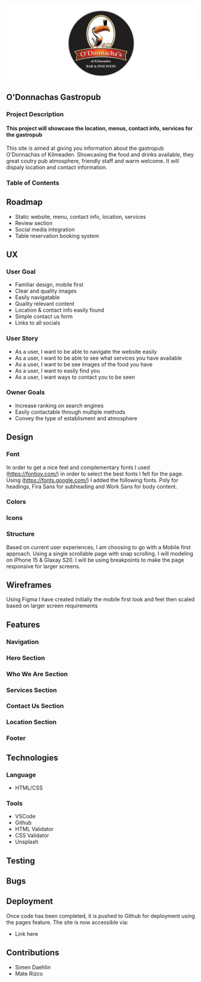![Logo Image](assets/images/readme/logo.png)

## O'Donnachas Gastropub

### Project Description

#### This project will showcase the location, menus, contact info, services for the gastropub

This site is aimed at giving you information about the gastropub O'Donnachas of Kilmeaden. Showcasing the food and drinks available, they great coutry pub atmosphere, friendly staff and warm welcome. It will dispaly location and contact information.

### Table of Contents

## Roadmap

- Static website, menu, contact info, location, services
- Review section
- Social media integration
- Table reservation booking system

## UX

### User Goal

- Familiar design, mobile first
- Clear and quality images
- Easily navigatable
- Quality relevant content
- Location & contact info easily found
- Simple contact us form
- Links to all socials

### User Story

- As a user, I want to be able to navigate the website easily
- As a user, I want to be able to see what services you have available
- As a user, I want to be see images of the food you have
- As a user, I want to easily find you
- As a user, I want ways to contact you to be seen

### Owner Goals

- Increase ranking on search engines
- Easily contactable through multiple methods
- Convey the type of establisment and atmosphere

## Design

### Font

In order to get a nice feel and complementary fonts I used (https://fontjoy.com/) in order to select the best fonts I felt for the page. Using (https://fonts.google.com/) I added the following fonts. Poly for headings, Fira Sans for subheading and Work Sans for body content.

### Colors

### Icons

### Structure

Based on current user experiences, I am choosing to go with a Mobile first approach. Using a single scrollable page with snap scrolling. I will modeling on iPhone 15 & Glaxay S20. I will be using breakpoints to make the page responsive for larger screens.

## Wireframes

Using Figma I have created initially the mobile first look and feel then scaled based on larger screen requirements

## Features

### Navigation

### Hero Section

### Who We Are Section

### Services Section

### Contact Us Section

### Location Section

### Footer

## Technologies

### Language

- HTML/CSS

### Tools

- VSCode
- Github
- HTML Validator
- CSS Validator
- Unsplash

## Testing

## Bugs

## Deployment

Once code has been completed, it is pushed to Github for deployment using the pages feature. The site is now accessible via:

- Link here

## Contributions

- Simen Daehlin
- Mate Rizco
